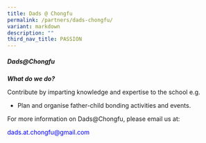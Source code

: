 ```yaml
---
title: Dads @ Chongfu
permalink: /partners/dads-chongfu/
variant: markdown
description: ""
third_nav_title: PASSION
---
```

<h5><strong>Dads@Chongfu</strong></h5>
<p><strong><em>What do we do?</em></strong></p>
<p>Contribute by imparting knowledge and expertise to the school e.g.</p>
<ul data-tight="true" class="tight">
<li><p>Plan and organise father-child bonding activities and events.</p></li>
</ul>
<p>For more information on Dads@Chongfu, please email us at: </p><span style="color:blue">dads.at.chongfu@gmail.com</span>